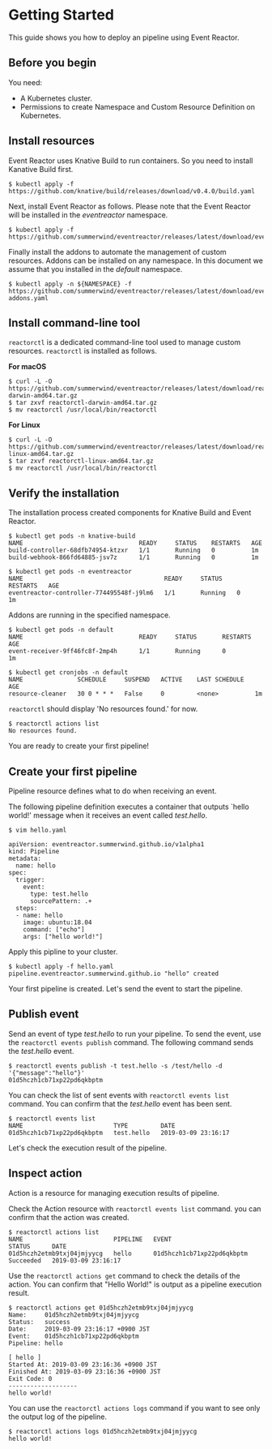 # Getting Started

This guide shows you how to deploy an pipeline using Event Reactor.

## Before you begin

You need:

- A Kubernetes cluster.
- Permissions to create Namespace and Custom Resource Definition on Kubernetes.

## Install resources

Event Reactor uses Knative Build to run containers. So you need to install Kanative Build first.

```
$ kubectl apply -f https://github.com/knative/build/releases/download/v0.4.0/build.yaml
```

Next, install Event Reactor as follows. Please note that the Event Reactor will be installed in the *eventreactor* namespace.

```
$ kubectl apply -f https://github.com/summerwind/eventreactor/releases/latest/download/eventreactor.yaml
```

Finally install the addons to automate the management of custom resources. Addons can be installed on any namespace. In this document we assume that you installed in the *default* namespace.

```
$ kubectl apply -n ${NAMESPACE} -f https://github.com/summerwind/eventreactor/releases/latest/download/eventreactor-addons.yaml
```

## Install command-line tool

`reactorctl` is a dedicated command-line tool used to manage custom resources. `reactorctl` is installed as follows.

**For macOS**

```
$ curl -L -O https://github.com/summerwind/eventreactor/releases/latest/download/reactorctl-darwin-amd64.tar.gz
$ tar zxvf reactorctl-darwin-amd64.tar.gz
$ mv reactorctl /usr/local/bin/reactorctl
```

**For Linux**

```
$ curl -L -O https://github.com/summerwind/eventreactor/releases/latest/download/reactorctl-linux-amd64.tar.gz
$ tar zxvf reactorctl-linux-amd64.tar.gz
$ mv reactorctl /usr/local/bin/reactorctl
```

## Verify the installation

The installation process created components for Knative Build and Event Reactor.

```
$ kubectl get pods -n knative-build
NAME                                READY     STATUS    RESTARTS   AGE
build-controller-68dfb74954-ktzxr   1/1       Running   0          1m
build-webhook-866fd64885-jsv7z      1/1       Running   0          1m

$ kubectl get pods -n eventreactor
NAME                                       READY     STATUS    RESTARTS   AGE
eventreactor-controller-774495548f-j9lm6   1/1       Running   0          1m
```

Addons are running in the specified namespace.

```
$ kubectl get pods -n default
NAME                                READY     STATUS       RESTARTS   AGE
event-receiver-9ff46fc8f-2mp4h      1/1       Running      0          1m

$ kubectl get cronjobs -n default
NAME               SCHEDULE     SUSPEND   ACTIVE    LAST SCHEDULE   AGE
resource-cleaner   30 0 * * *   False     0         <none>          1m
```

`reactorctl` should display 'No resources found.' for now.

```
$ reactorctl actions list
No resources found.
```

You are ready to create your first pipeline!

## Create your first pipeline

Pipeline resource defines what to do when receiving an event.

The following pipeline definition executes a container that outputs `hello world!' message when it receives an event called *test.hello*.

```
$ vim hello.yaml
```

```
apiVersion: eventreactor.summerwind.github.io/v1alpha1
kind: Pipeline
metadata:
  name: hello
spec:
  trigger:
    event:
      type: test.hello
      sourcePattern: .+
  steps:
  - name: hello
    image: ubuntu:18.04
    command: ["echo"]
    args: ["hello world!"]
```

Apply this pipline to your cluster.

```
$ kubectl apply -f hello.yaml
pipeline.eventreactor.summerwind.github.io "hello" created
```

Your first pipeline is created. Let's send the event to start the pipeline.

## Publish event

Send an event of type *test.hello* to run your pipeline. To send the event, use the `reactorctl events publish` command. The following command sends the *test.hello* event.

```
$ reactorctl events publish -t test.hello -s /test/hello -d '{"message":"hello"}'
01d5hczh1cb71xp22pd6qkbptm
```

You can check the list of sent events with `reactorctl events list` command. You can confirm that the *test.hello* event has been sent.

```
$ reactorctl events list
NAME                         TYPE         DATE
01d5hczh1cb71xp22pd6qkbptm   test.hello   2019-03-09 23:16:17
```

Let's check the execution result of the pipeline.

## Inspect action

Action is a resource for managing execution results of pipeline.

Check the Action resource with `reactorctl events list` command. you can confirm that the action was created.

```
$ reactorctl actions list
NAME                         PIPELINE   EVENT                        STATUS      DATE
01d5hczh2etmb9txj04jmjyycg   hello      01d5hczh1cb71xp22pd6qkbptm   Succeeded   2019-03-09 23:16:17
```

Use the `reactorctl actions get` command to check the details of the action. You can confirm that "Hello World!" is output as a pipeline execution result.

```
$ reactorctl actions get 01d5hczh2etmb9txj04jmjyycg
Name:     01d5hczh2etmb9txj04jmjyycg
Status:   success
Date:     2019-03-09 23:16:17 +0900 JST
Event:    01d5hczh1cb71xp22pd6qkbptm
Pipeline: hello

[ hello ]
Started At: 2019-03-09 23:16:36 +0900 JST
Finished At: 2019-03-09 23:16:36 +0900 JST
Exit Code: 0
-------------------
hello world!
```

You can use the `reactorctl actions logs` command if you want to see only the output log of the pipeline.

```
$ reactorctl actions logs 01d5hczh2etmb9txj04jmjyycg
hello world!
```
